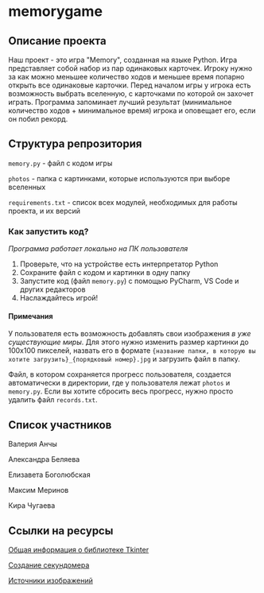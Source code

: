 # memorygame

## Описание проекта

Наш проект - это игра "Memory", созданная на языке Python. Игра представляет собой набор из пар одинаковых карточек. Игроку нужно за как можно меньшее количество ходов и меньшее время попарно открыть все одинаковые карточки. Перед началом игры у игрока есть возможность выбрать вселенную, с карточками по которой он захочет играть. Программа запоминает лучший результат (минимальное количество ходов + минимальное время) игрока и оповещает его, если он побил рекорд.

## Структура репрозитория

`memory.py` - файл с кодом игры

`photos` - папка с картинками, которые используются при выборе вселенных

`requirements.txt` - список всех модулей, необходимых для работы проекта, и их версий

### Как запустить код?

_Программа работает локально на ПК пользователя_

1. Проверьте, что на устройстве есть интерпретатор Python
2. Сохраните файл с кодом и картинки в одну папку
3. Запустите код (файл `memory.py`) с помощью PyCharm, VS Code и других редакторов
4. Наслаждайтесь игрой!

#### Примечания

У пользователя есть возможность добавлять свои изображения _в уже существующие миры_. Для этого нужно изменить размер картинки до 100x100 пикселей, назвать его в формате `{название папки, в которую вы хотите загрузить}_{порядковый номер}.jpg` и загрузить файл в папку.

Файл, в котором сохраняется прогресс пользователя, создается автоматически в директории, где у пользователя лежат `photos` и `memory.py`. Если вы хотите сбросить весь прогресс, нужно просто удалить файл `records.txt`.

## Список участников

Валерия Анчы

Александра Беляева

Елизавета Боголюбская

Максим Меринов

Кира Чугаева

## Ссылки на ресурсы

[Общая информация о библиотеке Tkinter](https://metanit.com/python/tkinter/1.1.php)

[Создание секундомера](https://labex.io/tutorials/python-stopwatch-using-python-and-tkinter-298904)

[Источники изображений](https://docs.google.com/document/d/1arD0jJD19X61beqyfXpVXdQJKbMxEXJbb4EuhJFHx7Q/edit?usp=sharing)
